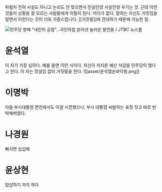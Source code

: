 파렴치
전혀 사실도 아니고 논리도 안 맞으면서 진실인양 사실인양 우기는 것. 
근데 이런 것들이 상황을 잘 모르는 사람들에게 어필이 된다. 어이가 없다.
말하는 자신도 거짓임을 알면서 이런다는 것이 더욱 가증스럽니다.
[[거짓말]]에 관대하기 때문에 가능한 일.

![민주당 향해 "내란의 공범"…국민의힘 쏟아낸 놀라운 발언들 / JTBC 뉴스룸](https://www.youtube.com/watch?v=2jPPETVU67s)

# 윤석열 
이 자가 가장 심하다. 
예를 들면 이런 식이다. 자신이 저지른 예산 삭감을 민주당이 했다고 한다.
이 자는 망설임 없이 거짓말을 한다.
![[asset/윤석열손바닥왕.png]]
# 이명박
아들 부시대통령 면전에서도 이걸 시전했으나, 부시 대통령 씨발하는 표정 짓고 바로 반박해버렸다.
# 나경원
빠지면 섭섭해
# 윤상현
얍삽하기 까지 하다